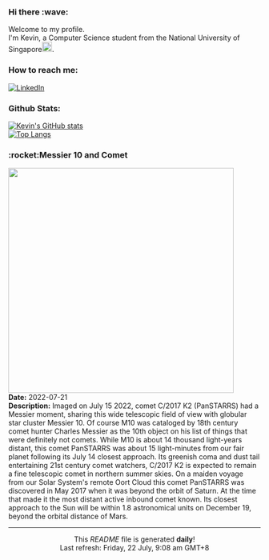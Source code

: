 <h3>Hi there :wave:</h3>

Welcome to my profile.   
I'm Kevin, a Computer Science student from the National University of Singapore<img src="https://img.icons8.com/color/96/000000/singapore-circular.png" width="20px"/>.</p>

<h3>How to reach me: </h3>
<a href="https://www.linkedin.com/in/kevin-foong/"><img alt="LinkedIn" src="https://img.shields.io/badge/linkedin-%230077B5.svg?&style=for-the-badge&logo=linkedin&logoColor=white" /></a> 

<h3>Github Stats: </h3> 

[![Kevin's GitHub stats](https://github-readme-stats.vercel.app/api?username=kevin9foong&theme=tokyonight)](https://github.com/anuraghazra/github-readme-stats) <br/>
[![Top Langs](https://github-readme-stats.vercel.app/api/top-langs/?username=kevin9foong&layout=compact&theme=tokyonight)](https://github.com/anuraghazra/github-readme-stats)

<h3>:rocket:Messier 10 and Comet</h3> 
<img width="450" src="https:&#x2F;&#x2F;apod.nasa.gov&#x2F;apod&#x2F;image&#x2F;2207&#x2F;C2017k2cumuloM10v4_2048.jpg" /><br/>
<b>Date:</b> 2022-07-21<br/>
<b>Description:</b> Imaged on July 15 2022, comet C&#x2F;2017 K2 (PanSTARRS) had a Messier moment, sharing this wide telescopic field of view with globular star cluster Messier 10. Of course M10 was cataloged by 18th century comet hunter Charles Messier as the 10th object on his list of things that were definitely not comets. While M10 is about 14 thousand light-years distant, this comet PanSTARRS was about 15 light-minutes from our fair planet following its July 14 closest approach. Its greenish coma and dust tail entertaining 21st century comet watchers, C&#x2F;2017 K2 is expected to remain a fine telescopic comet in northern summer skies. On a maiden voyage from our Solar System&#39;s remote Oort Cloud this comet PanSTARRS was discovered in May 2017 when it was beyond the orbit of Saturn. At the time that made it the most distant active inbound comet known. Its closest approach to the Sun will be within 1.8 astronomical units on December 19, beyond the orbital distance of Mars.<br/>

------------
<p align="center">This <i>README</i> file is generated <b>daily</b>!</br>
Last refresh: Friday, 22 July, 9:08 am GMT+8<br />
